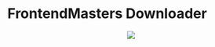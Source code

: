 # FrontendMasters Downloader

<p align="center">
    <img src="https://raw.githubusercontent.com/me-majidi/fe-downloader/master/demo-min.gif"/>
</p>
